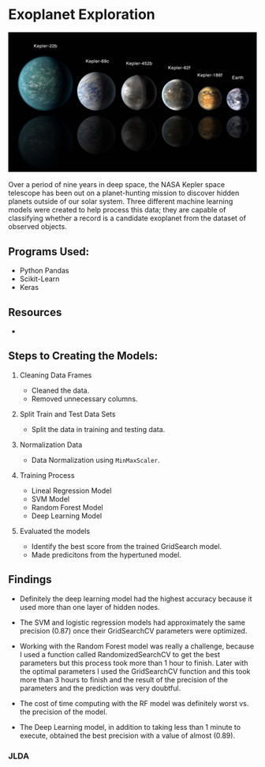 # Exoplanet Exploration

![](Images/exoplanets.jpg)

Over a period of nine years in deep space, the NASA Kepler space telescope has been out on a planet-hunting mission to discover hidden planets outside of our solar system. Three different  machine learning models were created to help process this data; they are capable of classifying whether a record is a candidate exoplanet from the dataset of observed objects.

## Programs Used:

* Python Pandas
* Scikit-Learn
* Keras

## Resources

* [](https://www.kaggle.com/nasa/kepler-exoplanet-search-results)

## Steps to Creating the Models:

1. Cleaning Data Frames
    * Cleaned the data.
    * Removed unnecessary columns.

2. Split Train and Test Data Sets
    * Split the data in training and testing data.

3. Normalization Data
    * Data Normalization using `MinMaxScaler`.

4. Training Process
    * Lineal Regression Model
    * SVM Model
    * Random Forest Model
    * Deep Learning Model

5. Evaluated the models
    * Identify the best score from the trained GridSearch model.
    * Made predicitons from the hypertuned model.


## Findings
* Definitely the deep learning model had the highest accuracy because it used more than one layer of hidden nodes. 

* The SVM and logistic regression models had approximately the same precision (0.87) once their GridSearchCV parameters were optimized.

* Working with the Random Forest model was really a challenge, because I used a function called RandomizedSearchCV to get the best parameters but this process took more than 1 hour to finish. Later with the optimal parameters I used the GridSearchCV function and this took more than 3 hours to finish and the result of the precision of the parameters and the prediction was very doubtful.

* The cost of time computing with the RF model was definitely worst vs. the precision of the model.

* The Deep Learning model, in addition to taking less than 1 minute to execute, obtained the best precision with a value of almost (0.89). 

### JLDA


